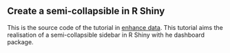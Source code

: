 ## Create a semi-collapsible in R Shiny

This is the source code of the tutorial in [enhance data](https://antoineguillot.wordpress.com/2017/02/21/three-r-shiny-tricks-to-make-your-shiny-app-shines-23-semi-collapsible-sidebar/). 
This tutorial aims the realisation of a semi-collapsible sidebar in R Shiny with he dashboard package.
